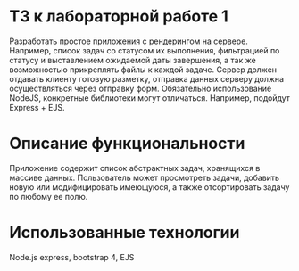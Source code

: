 # ТЗ к лабораторной работе 1 

Разработать простое приложения с рендерингом на сервере. Например, список задач со статусом их выполнения, фильтрацией по статусу и выставлением ожидаемой даты завершения, а так же возможностью прикреплять файлы к каждой задаче. Сервер должен отдавать клиенту готовую разметку, отправка данных серверу должна осуществляться через отправку форм. Обязательно использование NodeJS, конкретные библиотеки могут отличаться. Например, подойдут Express + EJS.

# Описание функциональности

Приложение содержит список абстрактных задач, хранящихся в массиве данных. Пользователь может просмотреть задачи, добавить новую или модифицировать имеющуюся, а также отсортировать задачу по любому ее полю.  

# Использованные технологии

Node.js express, bootstrap 4, EJS
